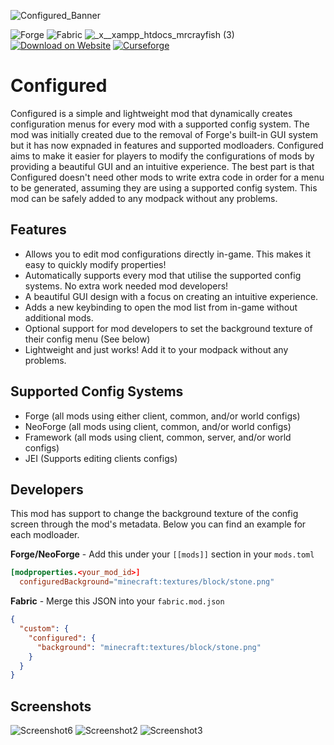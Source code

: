 ![Configured_Banner](https://github.com/MrCrayfish/Configured/assets/4958241/d9ddfa31-7ff3-4489-b4b2-77723e0e361f)


![Forge](https://github.com/MrCrayfish/Configured/assets/4958241/5f1efaa6-2649-43e3-83aa-3c7891d922bc) ![Fabric](https://github.com/MrCrayfish/Configured/assets/4958241/47926b83-c53a-4074-a2ca-fdcfb9eba1fc) ![_x__xampp_htdocs_mrcrayfish (3)](https://github.com/MrCrayfish/Configured/assets/4958241/e9b19f76-71af-4903-8059-bce00b5c55ce) [![Download on Website](https://github.com/MrCrayfish/Configured/assets/4958241/460bd882-4918-4241-a0be-c701f71b7f07)](https://mrcrayfish.com/mods/configured) [![Curseforge](http://cf.way2muchnoise.eu/full_configured_downloads.svg?badge_style=for_the_badge)](https://www.curseforge.com/minecraft/mc-mods/configured)
 


# Configured

Configured is a simple and lightweight mod that dynamically creates configuration menus for every mod with a supported config system. The mod was initially created due to the removal of Forge's built-in GUI system but it has now expnaded in features and supported modloaders. Configured aims to make it easier for players to modify the configurations of mods by providing a beautiful GUI and an intuitive experience. The best part is that Configured doesn't need other mods to write extra code in order for a menu to be generated, assuming they are using a supported config system. This mod can be safely added to any modpack without any problems.

## Features

* Allows you to edit mod configurations directly in-game. This makes it easy to quickly modify properties!
* Automatically supports every mod that utilise the supported config systems. No extra work needed mod developers!
* A beautiful GUI design with a focus on creating an intuitive experience.
* Adds a new keybinding to open the mod list from in-game without additional mods.
* Optional support for mod developers to set the background texture of their config menu (See below)
* Lightweight and just works! Add it to your modpack without any problems.

## Supported Config Systems
* Forge (all mods using either client, common, and/or world configs)
* NeoForge (all mods using client, common, and/or world configs)
* Framework (all mods using client, common, server, and/or world configs)
* JEI (Supports editing clients configs)

## Developers

This mod has support to change the background texture of the config screen through the mod's metadata. Below you can find an example for each modloader.

**Forge/NeoForge** - Add this under your `[[mods]]` section in your `mods.toml`
```toml
[modproperties.<your_mod_id>]
  configuredBackground="minecraft:textures/block/stone.png"
```

**Fabric** - Merge this JSON into your `fabric.mod.json`
```json
{
  "custom": {
    "configured": {
      "background": "minecraft:textures/block/stone.png"
    }
  }
}
```

## Screenshots
![Screenshot6](https://user-images.githubusercontent.com/4958241/141668789-094a0da7-92a0-404b-ac93-c4d1a8d3e7bf.png)
![Screenshot2](https://user-images.githubusercontent.com/4958241/141668794-655e84fd-5399-4d6d-a754-4e124f904115.png)
![Screenshot3](https://user-images.githubusercontent.com/4958241/141668796-fd10121d-7b5e-4330-a2bc-5779a0d96e53.png)
